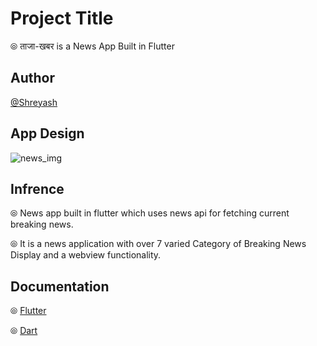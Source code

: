 
# Project Title

&#10686; ताजा-खबर is a News App Built in Flutter


## Author

 [@Shreyash](https://github.com/Shreyash-India)


## App Design

![news_img](https://user-images.githubusercontent.com/78295521/147829179-07c0af46-b187-4472-8d84-70a2323d1455.jpg)


## Infrence                                                                                                                         
&#10686; News app built in flutter which uses news api for fetching current breaking news.

&#10686; It is a news application with over 7 varied Category of Breaking News Display and a webview functionality.
## Documentation

&#10686; [Flutter](https://flutter.dev/)

&#10686; [Dart](https://dart.dev/)

